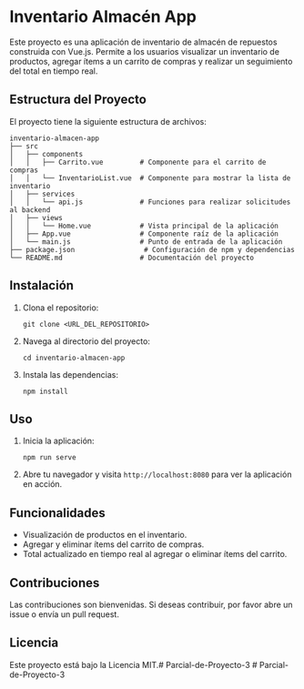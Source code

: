# Inventario Almacén App

Este proyecto es una aplicación de inventario de almacén de repuestos construida con Vue.js. Permite a los usuarios visualizar un inventario de productos, agregar ítems a un carrito de compras y realizar un seguimiento del total en tiempo real.

## Estructura del Proyecto

El proyecto tiene la siguiente estructura de archivos:

```
inventario-almacen-app
├── src
│   ├── components
│   │   ├── Carrito.vue         # Componente para el carrito de compras
│   │   └── InventarioList.vue  # Componente para mostrar la lista de inventario
│   ├── services
│   │   └── api.js              # Funciones para realizar solicitudes al backend
│   ├── views
│   │   └── Home.vue            # Vista principal de la aplicación
│   ├── App.vue                 # Componente raíz de la aplicación
│   └── main.js                 # Punto de entrada de la aplicación
├── package.json                 # Configuración de npm y dependencias
└── README.md                   # Documentación del proyecto
```

## Instalación

1. Clona el repositorio:
   ```
   git clone <URL_DEL_REPOSITORIO>
   ```

2. Navega al directorio del proyecto:
   ```
   cd inventario-almacen-app
   ```

3. Instala las dependencias:
   ```
   npm install
   ```

## Uso

1. Inicia la aplicación:
   ```
   npm run serve
   ```

2. Abre tu navegador y visita `http://localhost:8080` para ver la aplicación en acción.

## Funcionalidades

- Visualización de productos en el inventario.
- Agregar y eliminar ítems del carrito de compras.
- Total actualizado en tiempo real al agregar o eliminar ítems del carrito.

## Contribuciones

Las contribuciones son bienvenidas. Si deseas contribuir, por favor abre un issue o envía un pull request.

## Licencia

Este proyecto está bajo la Licencia MIT.#   P a r c i a l - d e - P r o y e c t o - 3  
 #   P a r c i a l - d e - P r o y e c t o - 3  
 